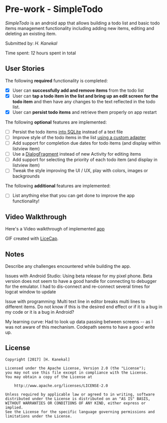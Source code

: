 # Pre-work - SimpleTodo

*SimpleTodo* is an android app that allows building a todo list and basic todo items management functionality including adding new items, editing and deleting an existing item.

Submitted by: *H. Kanekal*

Time spent: *12* hours spent in total

## User Stories

The following **required** functionality is completed:

* [X] User can **successfully add and remove items** from the todo list
* [X] User can **tap a todo item in the list and bring up an edit screen for the todo item** and then have any changes to the text reflected in the todo list.
* [X] User can **persist todo items** and retrieve them properly on app restart

The following **optional** features are implemented:

* [ ] Persist the todo items [into SQLite](http://guides.codepath.com/android/Persisting-Data-to-the-Device#sqlite) instead of a text file
* [ ] Improve style of the todo items in the list [using a custom adapter](http://guides.codepath.com/android/Using-an-ArrayAdapter-with-ListView)
* [ ] Add support for completion due dates for todo items (and display within listview item)
* [ ] Use a [DialogFragment](http://guides.codepath.com/android/Using-DialogFragment) instead of new Activity for editing items
* [ ] Add support for selecting the priority of each todo item (and display in listview item)
* [ ] Tweak the style improving the UI / UX, play with colors, images or backgrounds

The following **additional** features are implemented:

* [ ] List anything else that you can get done to improve the app functionality!

## Video Walkthrough 

Here's a Video walkthrough of implemented [app](http://imgur.com/a/uoIDB)

GIF created with [LiceCap](http://www.cockos.com/licecap/).

## Notes

Describe any challenges encountered while building the app.

Issues with Android Studio: 
 Using beta release for my pixel phone. Beta version does 
not seem to have a good handle for connecting to debugger 
for the emulator. I had to dis-connect and re-connect several
times for logcat window to update

Issue with programming:
 Multi text line in editor breaks multi lines to different
items. Do not know if this is the desired end effect or if
it is a bug in my code or it is a bug in Android?
 
My learning curve:
 Had to look up data passing between screens -- as I was not
aware of this mechanism. Codepath seems to have a good write up.

## License

    Copyright [2017] [H. Kanekal]

    Licensed under the Apache License, Version 2.0 (the "License");
    you may not use this file except in compliance with the License.
    You may obtain a copy of the License at

        http://www.apache.org/licenses/LICENSE-2.0

    Unless required by applicable law or agreed to in writing, software
    distributed under the License is distributed on an "AS IS" BASIS,
    WITHOUT WARRANTIES OR CONDITIONS OF ANY KIND, either express or implied.
    See the License for the specific language governing permissions and
    limitations under the License.

